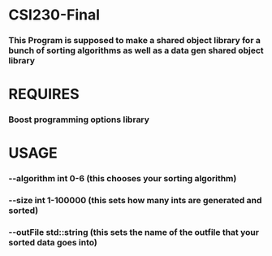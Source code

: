 # CSI230-Final
### This Program is supposed to make a shared object library for a bunch of sorting algorithms as well as a data gen shared object library


# REQUIRES
### Boost programming options library


# USAGE
### --algorithm int 0-6 (this chooses your sorting algorithm)
### --size int 1-100000 (this sets how many ints are generated and sorted)
### --outFile std::string (this sets the name of the outfile that your sorted data goes into)
